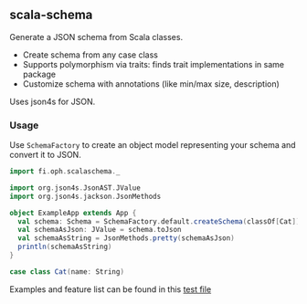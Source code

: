## scala-schema

Generate a JSON schema from Scala classes. 

- Create schema from any case class
- Supports polymorphism via traits: finds trait implementations in same package
- Customize schema with annotations (like min/max size, description)

Uses json4s for JSON.

### Usage

Use `SchemaFactory` to create an object model representing your schema and convert it to JSON.

```scala
import fi.oph.scalaschema._

import org.json4s.JsonAST.JValue
import org.json4s.jackson.JsonMethods

object ExampleApp extends App {
  val schema: Schema = SchemaFactory.default.createSchema(classOf[Cat])
  val schemaAsJson: JValue = schema.toJson
  val schemaAsString = JsonMethods.pretty(schemaAsJson)
  println(schemaAsString)
}

case class Cat(name: String)
```

Examples and feature list can be found in this [test file](src/test/scala/fi/oph/scalaschema/JsonSchemaTest.scala)
